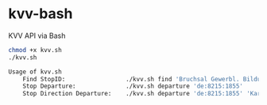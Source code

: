 # kvv-bash
KVV API via Bash

```sh
chmod +x kvv.sh
./kvv.sh
```

```sh
Usage of kvv.sh
	Find StopID: 			     ./kvv.sh find 'Bruchsal Gewerbl. Bildungsz.'
	Stop Departure: 		     ./kvv.sh departure 'de:8215:1855'
	Stop Direction Departure: 	 ./kvv.sh departure 'de:8215:1855' 'Karlsruhe'
```
